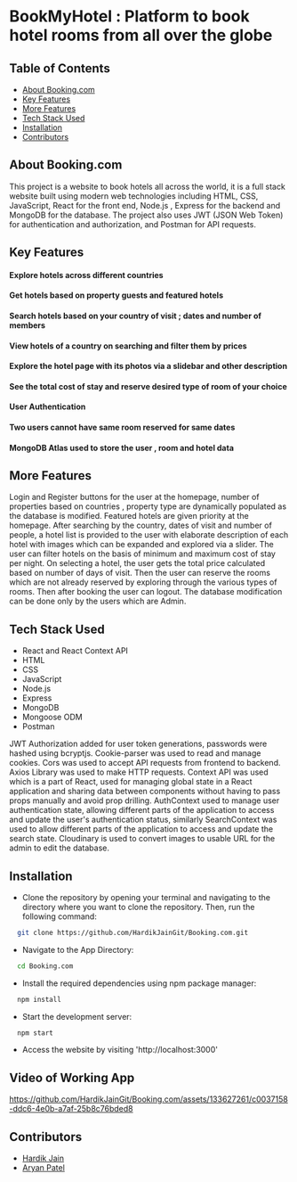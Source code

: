 
# BookMyHotel : Platform to book hotel rooms from all over the globe
## Table of Contents
* [About Booking.com](#About-Booking.com)
* [Key Features](#key-features)
* [More Features](#more-features)
* [Tech Stack Used](#tech-stack-used)
* [Installation](#installation)
* [Contributors](#contributors)

## About Booking.com
This project is a website to book hotels all across the world, it is a full stack website built using modern web technologies including HTML, CSS, JavaScript, React for the front end, Node.js , Express for the backend and MongoDB for the database. The project also uses JWT (JSON Web Token) for authentication and authorization, and Postman for API requests.

## Key Features
#### Explore hotels across different countries
#### Get hotels based on property guests and featured hotels
#### Search hotels based on your country of visit ; dates and number of members
#### View hotels of a country on searching and filter them by prices
#### Explore the hotel page with its photos via a slidebar and other description
#### See the total cost of stay and reserve desired type of room of your choice
#### User Authentication
#### Two users cannot have same room reserved for same dates
#### MongoDB Atlas used to store the user , room and hotel data

## More Features
Login and Register buttons for the user at the homepage, number of properties based on countries , property type are dynamically populated as the database is modified. Featured hotels are given priority at the homepage. After searching by the country, dates of visit and number of people, a hotel list is provided to the user with elaborate description of each hotel with images which can be expanded and explored via a slider. The user can filter hotels on the basis of minimum and maximum cost of stay per night. On selecting a hotel, the user gets the total price calculated based on number of days of visit. Then the user can reserve the rooms which are not already reserved by exploring through the various types of rooms. Then after booking the user can logout. The database modification can be done only by the users which are Admin. 

## Tech Stack Used
- React and React Context API
- HTML
- CSS
- JavaScript
- Node.js
- Express
- MongoDB
- Mongoose ODM
- Postman

JWT Authorization added for user token generations, passwords were hashed using bcryptjs. Cookie-parser was used to read and manage cookies. Cors was used to accept API requests from frontend to backend. Axios Library was used to make HTTP requests. Context API was used which is a part of React, used for managing global state in a React application and sharing data between components without having to pass props manually and avoid prop drilling. AuthContext used to manage user authentication state, allowing different parts of the application to access and update the user's authentication status, similarly SearchContext was used to allow different parts of the application to access and update the search state. Cloudinary is used to convert images to usable URL for the admin to edit the database.

## Installation
- Clone the repository by opening your terminal and navigating to the directory where you want to clone the repository. Then, run the following command:
```bash
  git clone https://github.com/HardikJainGit/Booking.com.git
```
- Navigate to the App Directory:
```bash
  cd Booking.com
```
- Install the required dependencies using npm package manager:
```bash
  npm install
```
- Start the development server:
```bash
  npm start
```
- Access the website by visiting 'http://localhost:3000'
  
## Video of Working App
https://github.com/HardikJainGit/Booking.com/assets/133627261/c0037158-ddc6-4e0b-a7af-25b8c76bded8

## Contributors

- [Hardik Jain](https://github.com/HardikJainGit)
- [Aryan Patel](https://github.com/Blaster2398)
